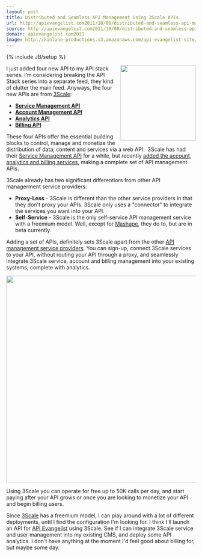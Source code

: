```yaml
---
layout: post
title: Distributed and Seamless API Management Using 3Scale APIs
url: http://apievangelist.com2011/10/08/distributed-and-seamless-api-management-using-3scale-apis/
source: http://apievangelist.com2011/10/08/distributed-and-seamless-api-management-using-3scale-apis/
domain: apievangelist.com2011
image: http://kinlane-productions.s3.amazonaws.com/api-evangelist-site/blog/3scale-logo.jpg
---
```

{% include JB/setup %}<p>
     <a href="http://www.3scale.net/"><img src="http://kinlane-productions.s3.amazonaws.com/api-service-providers/3scale-logo.jpg"  width="200" align="right" /></a>
</p>
<p>
     I just added four new API to my API stack series. I’m considering breaking the API Stack series into a separate feed, they kind of clutter the main feed. Anyways, the four new APIs are from <a title="3Scale" href="/serviceproviders/3scale.php">3Scale</a>:
</p>
<ul>
     <li>
          <strong><a title="Service Management API" href="/2011/10/08/api-stack-api-service-management-with-3scale-service-management-api/">Service Management API</a></strong>
     </li>
     <li>
          <strong><a title="Account Management API" href="/2011/10/08/api-stack-api-account-management-with-3scale-account-management-api-/">Account Management API</a></strong>
     </li>
     <li>
          <strong><a title="Analytics API" href="/2011/10/08/api-stack-api-analytics-with-3scale-analytics-api-/">Analytics API</a></strong>
     </li>
     <li>
          <strong><a title="Billing API" href="/2011/10/08/api-stack-api-billing-with-3scale-billing-api-/">Billing API</a></strong>
     </li>
</ul>
<p>
     These four APIs offer the essential building blocks to control, manage and monetize the distribution of data, content and services via a web API.  3Scale has had their <a title="Service Management API" href="http://www.3scale.net/support/service-management-api">Service Management API</a> for a while, but recently <a title="added the account, analytics and billing services" href="http://blog.programmableweb.com/2011/10/06/api-management-within-your-existing-platform/">added the account, analytics and billing services</a>, making a complete set of API management APIs.
</p>
<p>
     3Scale already has two significant differentiors from other API managerment service providers:
</p>
<ul>
     <li>
          <strong>Proxy-Less</strong> - 3Scale is different than the other service providers in that they don't proxy your APIs. 3Scale only uses a "connector" to integrate the services you want into your API.
     </li>
     <li>
          <strong>Self-Service</strong> - 3Scale is the only self-service API management service with a freemium model. Well, except for <a title="Mashape" href="/serviceproviders/mashape.php">Mashape</a>, they do to, but are in beta currently.
     </li>
</ul>
<p>
     Adding a set of APIs, definitely sets 3Scale apart from the other <a title="API Management Service Providers" href="/serviceproviders/">API management service providers</a>. You can sign-up, connect 3Scale services to your API, without routing your API through a proxy, and seamlessly integrate 3Scale service, account and billing management into your existing systems, complete with analytics.
</p>
<p>
     <img src="http://kinlane-productions.s3.amazonaws.com/api-service-providers/3Scale/API-Management%20-3scale-API-Management-Solution.png"  width="550" />
</p>
<p>
     Using 3Scale you can operate for free up to 50K calls per day, and start paying after your API grows or once you are looking to monetize your API and begin billing users.
</p>
<p>
     Since <a title="3Scale" href="/serviceproviders/3scale.php">3Scale</a> has a freemium model, I can play around with a lot of different deployments, until I find the configuration I'm looking for. I think I'll launch an API for <a title="API Evangelist" href="http://www.apievangelist.com">API Evangelist</a> using 3Scale. See if I can integrate 3Scale service and user management into my existing CMS, and deploy some API analytics. I don't have anything at the moment I'd feel good about billing for, but maybe some day.
</p>
